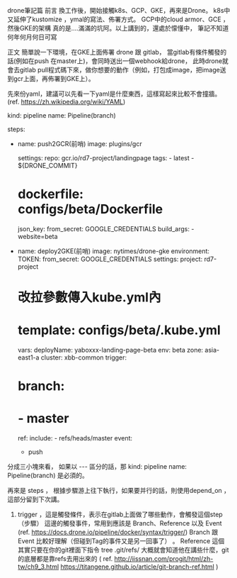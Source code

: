 drone筆記篇
前言
  換工作後，開始接觸k8s、GCP、GKE，再來是Drone。
k8s中又延伸了kustomize ，ymal的寫法、佈署方式。
GCP中的cloud armor、GCE ，然後GKE的架構
真的是....滿滿的坑阿。以上講到的，還處於懞懂中，
筆記不知道何年何月何日可寫

正文
  簡單說一下環境，在GKE上面佈署 drone 跟 gitlab，
當gitlab有條件觸發的話(例如在push 在master上)，會同時送出一個webhook給drone，
此時drone就會去gitlab  pull程式碼下來，做你想要的動作（例如，打包成image，把image送到gcr上面，再佈署到GKE上）。

先來份yaml，建議可以先看一下yaml是什麼東西，這樣寫起來比較不會撞牆。
(ref. https://zh.wikipedia.org/wiki/YAML)


kind: pipeline
name: Pipeline(branch)

steps:      
- name: push2GCR(前哨)
  image: plugins/gcr

  settings:
    repo: gcr.io/rd7-project/landingpage
    tags:
      - latest
      - ${DRONE_COMMIT}
    # dockerfile: configs/beta/Dockerfile
    json_key:
      from_secret: GOOGLE_CREDENTIALS
    build_args:
      - website=beta

- name: deploy2GKE(前哨)
  image: nytimes/drone-gke
  environment:
    TOKEN:
      from_secret: GOOGLE_CREDENTIALS
  settings:
    project: rd7-project
    # 改拉參數傳入kube.yml內
    # template: configs/beta/.kube.yml
    vars:
      deployName: yaboxxx-landing-page-beta
      env: beta
    zone: asia-east1-a
    cluster: xbb-common
trigger:   
  # branch:
  #   - master
  ref:
    include:
      - refs/heads/master
  event:
    - push

分成三小塊來看，
如果以 --- 區分的話，那
kind: pipeline
name: Pipeline(branch)
是必須的。

再來是 steps ，
根據步驟游上往下執行，如果要并行的話，則使用depend_on ，這部分留到下次講。
1.  trigger ，這是觸發條件，表示在gitlab上面做了哪些動作，會觸發這個step（步驟）
  這邊的觸發事件，常用到應該是 Branch、Reference 以及 Event
  (ref. https://docs.drone.io/pipeline/docker/syntax/trigger/)
  Branch 跟 Event 比較好理解（但碰到Tag的事件又是另一回事了） 。
  Reference 這個其實只要在你的git裡面下指令
  tree .git/refs/
  大概就會知道他在講些什麼，git的底層都是靠refs去用出來的
  (
    ref.
    http://iissnan.com/progit/html/zh-tw/ch9_3.html
    https://titangene.github.io/article/git-branch-ref.html
  )
